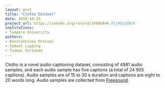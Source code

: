 ```yaml
---
layout: post
title: "Clotho Dataset"
date: 2019-10-15
project_url: https://zenodo.org/record/3490684#.Xlj0dy2ZN24
institutions:
- Tampere University
authors: 
- Konstantinos Drossos
- Samuel Lipping
- Tuomas Virtanen
---
```

Clotho is a novel audio captioning dataset, consisting of 4981 audio samples, and each audio sample has five captions (a total of 24 905 captions). Audio samples are of 15 to 30 s duration and captions are eight to 20 words long. Audio samples are collected from [Freesound](https://freesound.org).